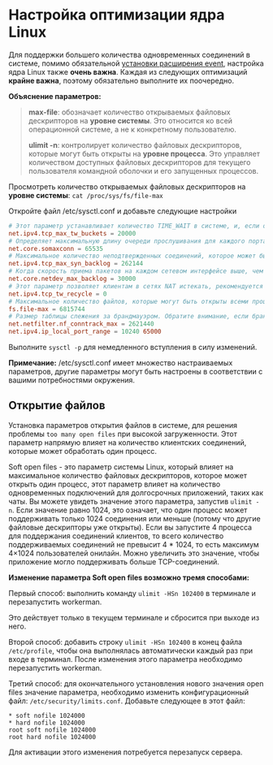 # Настройка оптимизации ядра Linux

Для поддержки большего количества одновременных соединений в системе, помимо обязательной [установки расширения event](../install/install.md), настройка ядра Linux также **очень важна**. Каждая из следующих оптимизаций **крайне важна**, поэтому обязательно выполните их поочередно.

**Объяснение параметров:**

> **max-file**: обозначает количество открываемых файловых дескрипторов на **уровне системы**. Это относится ко всей операционной системе, а не к конкретному пользователю.
> 
> **ulimit -n**: контролирует количество файловых дескрипторов, которые могут быть открыты на **уровне процесса**. Это управляет количеством доступных файловых дескрипторов для текущего пользователя командной оболочки и его запущенных процессов.

Просмотреть количество открываемых файловых дескрипторов на **уровне системы**: `cat /proc/sys/fs/file-max`

Откройте файл /etc/sysctl.conf и добавьте следующие настройки
```conf
# Этот параметр устанавливает количество TIME_WAIT в системе, и, если оно превышено, оно будет немедленно очищено
net.ipv4.tcp_max_tw_buckets = 20000
# Определяет максимальную длину очереди прослушивания для каждого порта в системе
net.core.somaxconn = 65535
# Максимальное количество неподтвержденных соединений, которое может быть сохранено в очереди
net.ipv4.tcp_max_syn_backlog = 262144
# Когда скорость приема пакетов на каждом сетевом интерфейсе выше, чем скорость обработки этих пакетов ядром, максимальное количество пакетов, размещенных в очереди, разрешается
net.core.netdev_max_backlog = 30000
# Этот параметр позволяет клиентам в сетях NAT истекать, рекомендуется установить в 0. Начиная с версии ядра 4.12 Linux удалил параметр настройки tcp_tw_recycle. Если вы видите ошибку "No such file or directory", проигнорируйте ее.
net.ipv4.tcp_tw_recycle = 0
# Максимальное количество файлов, которые могут быть открыты всеми процессами в системе
fs.file-max = 6815744
# Размер таблицы слежения за брандмауэром. Обратите внимание, если брандмауэр отключен, может появиться ошибка "net.netfilter.nf_conntrack_max" is an unknown key, просто проигнорируйте ее
net.netfilter.nf_conntrack_max = 2621440
net.ipv4.ip_local_port_range = 10240 65000
``` 
Выполните `sysctl -p` для немедленного вступления в силу изменений.

**Примечание:**
/etc/sysctl.conf имеет множество настраиваемых параметров, другие параметры могут быть настроены в соответствии с вашими потребностями окружения.

## Открытие файлов

Установка параметров открытия файлов в системе, для решения проблемы ```too many open files``` при высокой загруженности. Этот параметр напрямую влияет на количество клиентских соединений, которые может обработать один процесс.

Soft open files - это параметр системы Linux, который влияет на максимальное количество файловых дескрипторов, которое может открыть один процесс, этот параметр влияет на количество одновременных подключений для долгосрочных приложений, таких как чаты. Вы можете увидеть значение этого параметра, запустив `ulimit -n`. Если значение равно 1024, это означает, что один процесс может поддерживать только 1024 соединения или меньше (потому что другие файловые дескрипторы уже открыты). Если вы запустите 4 процесса для поддержания соединений клиентов, то всего количество поддерживаемых соединений не превысит 4 * 1024, то есть максимум 4×1024 пользователей онилайн. Можно увеличить это значение, чтобы приложение могло поддерживать больше TCP-соединений.

**Изменение параметра Soft open files возможно тремя способами:**

Первый способ: выполнить команду `ulimit -HSn 102400` в терминале и перезапустить workerman.

Это действует только в текущем терминале и сбросится при выходе из него.

Второй способ: добавить строку `ulimit -HSn 102400` в конец файла `/etc/profile`, чтобы она выполнялась автоматически каждый раз при входе в терминал. После изменения этого параметра необходимо перезапустить workerman.

Третий способ: для окончательного установления нового значения open files значение параметра, необходимо изменить конфигурационный файл: `/etc/security/limits.conf`. Добавьте следующее в этот файл:

```
* soft nofile 1024000
* hard nofile 1024000
root soft nofile 1024000
root hard nofile 1024000
```

Для активации этого изменения потребуется перезапуск сервера.
